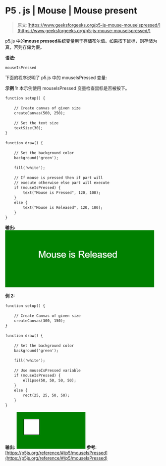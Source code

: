 # P5 . js | Mouse | Mouse present

> 原文:[https://www.geeksforgeeks.org/p5-js-mouse-mouseispressed/](https://www.geeksforgeeks.org/p5-js-mouse-mouseispressed/)

p5.js 中的**mouse pressed**系统变量用于存储布尔值。如果按下鼠标，则存储为真，否则存储为假。

**语法:**

```
mouseIsPressed
```

下面的程序说明了 p5.js 中的 mouseIsPressed 变量:

**示例 1:** 本示例使用 mouseIsPressed 变量检查鼠标是否被按下。

```
function setup() {

    // Create canvas of given size
    createCanvas(500, 250);

    // Set the text size
    textSize(30); 
}

function draw() {

    // Set the background color
    background('green');

    fill('white');

    // If mouse is pressed then if part will 
    // execute otherwise else part will execute
    if (mouseIsPressed) {
        text("Mouse is Pressed", 120, 100);
    }
    else {
        text("Mouse is Released", 120, 100);
    }
}
```

**输出:**
![](img/021a98da39b1640e2684a80a6d60cfd0.png)

**例 2:**

```
function setup() {

    // Create Canvas of given size
    createCanvas(300, 150);
}

function draw() {

    // Set the background color
    background('green');

    fill('white');

    // Use mouseIsPressed variable
    if (mouseIsPressed) {
        ellipse(50, 50, 50, 50);
    } 
    else {
        rect(25, 25, 50, 50);
    }
}
```

**输出:**
![](img/2a52bd60bb89b267107c36bf187ec678.png)
**参考:**[https://p5js.org/reference/#/p5/mouseIsPressed](https://p5js.org/reference/#/p5/mouseIsPressed)